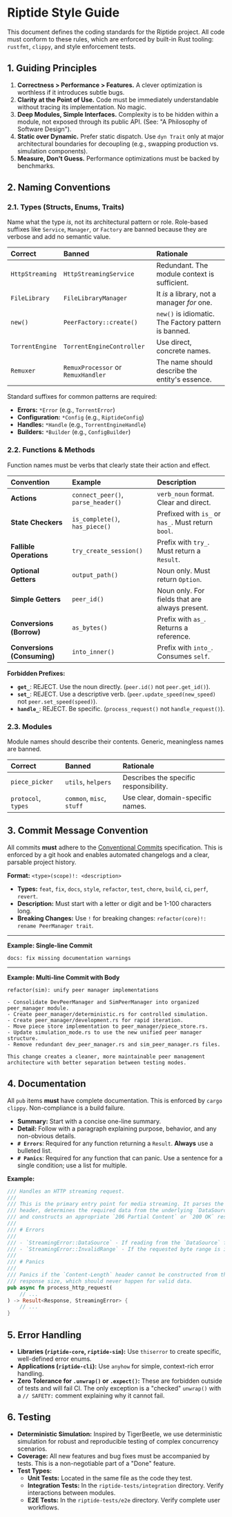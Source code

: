 # Riptide Style Guide

This document defines the coding standards for the Riptide project. All code must conform to these rules, which are enforced by built-in Rust tooling: `rustfmt`, `clippy`, and style enforcement tests.

## 1. Guiding Principles

1.  **Correctness > Performance > Features.** A clever optimization is worthless if it introduces subtle bugs.
2.  **Clarity at the Point of Use.** Code must be immediately understandable without tracing its implementation. No magic.
3.  **Deep Modules, Simple Interfaces.** Complexity is to be hidden within a module, not exposed through its public API. (See: "A Philosophy of Software Design").
4.  **Static over Dynamic.** Prefer static dispatch. Use `dyn Trait` only at major architectural boundaries for decoupling (e.g., swapping production vs. simulation components).
5.  **Measure, Don't Guess.** Performance optimizations must be backed by benchmarks.

## 2. Naming Conventions

### 2.1. Types (Structs, Enums, Traits)

Name what the type *is*, not its architectural pattern or role. Role-based suffixes like `Service`, `Manager`, or `Factory` are banned because they are verbose and add no semantic value.

| Correct           | Banned                       | Rationale                                   |
| :---------------- | :--------------------------- | :------------------------------------------ |
| `HttpStreaming`   | `HttpStreamingService`       | Redundant. The module context is sufficient.  |
| `FileLibrary`     | `FileLibraryManager`         | It *is* a library, not a manager *for* one.   |
| `new()`           | `PeerFactory::create()`      | `new()` is idiomatic. The Factory pattern is banned. |
| `TorrentEngine`   | `TorrentEngineController`    | Use direct, concrete names.                   |
| `Remuxer`         | `RemuxProcessor` or `RemuxHandler` | The name should describe the entity's essence. |

Standard suffixes for common patterns are required:

-   **Errors:** `*Error` (e.g., `TorrentError`)
-   **Configuration:** `*Config` (e.g., `RiptideConfig`)
-   **Handles:** `*Handle` (e.g., `TorrentEngineHandle`)
-   **Builders:** `*Builder` (e.g., `ConfigBuilder`)

### 2.2. Functions & Methods

Function names must be verbs that clearly state their action and effect.

| Convention                 | Example                           | Description                                     |
| :------------------------- | :-------------------------------- | :---------------------------------------------- |
| **Actions**                | `connect_peer()`, `parse_header()`  | `verb_noun` format. Clear and direct.           |
| **State Checkers**         | `is_complete()`, `has_piece()`    | Prefixed with `is_` or `has_`. Must return `bool`.|
| **Fallible Operations**    | `try_create_session()`            | Prefix with `try_`. Must return a `Result`.       |
| **Optional Getters**       | `output_path()`                   | Noun only. Must return `Option`.                  |
| **Simple Getters**         | `peer_id()`                       | Noun only. For fields that are always present.  |
| **Conversions (Borrow)**   | `as_bytes()`                      | Prefix with `as_`. Returns a reference.         |
| **Conversions (Consuming)**| `into_inner()`                    | Prefix with `into_`. Consumes `self`.           |

**Forbidden Prefixes:**

-   **`get_`**: REJECT. Use the noun directly. (`peer.id()` not `peer.get_id()`).
-   **`set_`**: REJECT. Use a descriptive verb. (`peer.update_speed(new_speed)` not `peer.set_speed(speed)`).
-   **`handle_`**: REJECT. Be specific. (`process_request()` not `handle_request()`).

### 2.3. Modules

Module names should describe their contents. Generic, meaningless names are banned.

| Correct          | Banned                      | Rationale                                   |
| :--------------- | :-------------------------- | :------------------------------------------ |
| `piece_picker`   | `utils`, `helpers`          | Describes the specific responsibility.        |
| `protocol`, `types` | `common`, `misc`, `stuff` | Use clear, domain-specific names.           |

## 3. Commit Message Convention

All commits **must** adhere to the [Conventional Commits](https://www.conventionalcommits.org/) specification. This is enforced by a git hook and enables automated changelogs and a clear, parsable project history.

**Format:** `<type>(scope)!: <description>`

-   **Types:** `feat`, `fix`, `docs`, `style`, `refactor`, `test`, `chore`, `build`, `ci`, `perf`, `revert`.
-   **Description:** Must start with a letter or digit and be 1-100 characters long.
-   **Breaking Changes:** Use `!` for breaking changes: `refactor(core)!: rename PeerManager trait`.

---

**Example: Single-line Commit**
```
docs: fix missing documentation warnings
```
---

**Example: Multi-line Commit with Body**
```
refactor(sim): unify peer manager implementations

- Consolidate DevPeerManager and SimPeerManager into organized peer_manager module.
- Create peer_manager/deterministic.rs for controlled simulation.
- Create peer_manager/development.rs for rapid iteration.
- Move piece store implementation to peer_manager/piece_store.rs.
- Update simulation_mode.rs to use the new unified peer manager structure.
- Remove redundant dev_peer_manager.rs and sim_peer_manager.rs files.

This change creates a cleaner, more maintainable peer management architecture with better separation between testing modes.
```

## 4. Documentation

All `pub` items **must** have complete documentation. This is enforced by `cargo clippy`. Non-compliance is a build failure.

-   **Summary:** Start with a concise one-line summary.
-   **Detail:** Follow with a paragraph explaining purpose, behavior, and any non-obvious details.
-   **`# Errors`**: Required for any function returning a `Result`. **Always** use a bulleted list.
-   **`# Panics`**: Required for any function that can panic. Use a sentence for a single condition; use a list for multiple.

**Example:**
```rust
/// Handles an HTTP streaming request.
///
/// This is the primary entry point for media streaming. It parses the `Range`
/// header, determines the required data from the underlying `DataSource`,
/// and constructs an appropriate `206 Partial Content` or `200 OK` response.
///
/// # Errors
///
/// - `StreamingError::DataSource` - If reading from the `DataSource` fails.
/// - `StreamingError::InvalidRange` - If the requested byte range is invalid.
///
/// # Panics
///
/// Panics if the `Content-Length` header cannot be constructed from the
/// response size, which should never happen for valid data.
pub async fn process_http_request(
    // ...
) -> Result<Response, StreamingError> {
    // ...
}
```

## 5. Error Handling

-   **Libraries (`riptide-core`, `riptide-sim`):** Use `thiserror` to create specific, well-defined error enums.
-   **Applications (`riptide-cli`):** Use `anyhow` for simple, context-rich error handling.
-   **Zero Tolerance for `.unwrap()` or `.expect()`:** These are forbidden outside of tests and will fail CI. The only exception is a "checked" `unwrap()` with a `// SAFETY:` comment explaining why it cannot fail.

## 6. Testing

-   **Deterministic Simulation:** Inspired by TigerBeetle, we use deterministic simulation for robust and reproducible testing of complex concurrency scenarios.
-   **Coverage:** All new features and bug fixes must be accompanied by tests. This is a non-negotiable part of a "Done" feature.
-   **Test Types:**
    -   **Unit Tests:** Located in the same file as the code they test.
    -   **Integration Tests:** In the `riptide-tests/integration` directory. Verify interactions between modules.
    -   **E2E Tests:** In the `riptide-tests/e2e` directory. Verify complete user workflows.
